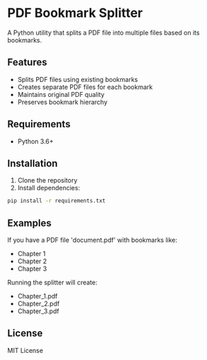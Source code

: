 # PDF Bookmark Splitter

A Python utility that splits a PDF file into multiple files based on its bookmarks.

## Features

- Splits PDF files using existing bookmarks
- Creates separate PDF files for each bookmark
- Maintains original PDF quality
- Preserves bookmark hierarchy

## Requirements

- Python 3.6+

## Installation

1. Clone the repository
2. Install dependencies:

```bash
pip install -r requirements.txt
```

## Examples

If you have a PDF file 'document.pdf' with bookmarks like:

- Chapter 1
- Chapter 2
- Chapter 3

Running the splitter will create:

- Chapter_1.pdf
- Chapter_2.pdf
- Chapter_3.pdf

## License

MIT License
